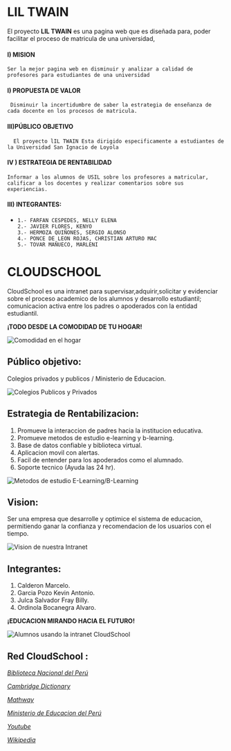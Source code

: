#  LIL TWAIN

El proyecto **LIL TWAIN** es una pagina web que es diseñada para, poder facilitar el proceso de matricula de una universidad, 

 #### I) MISION
 
 	Ser la mejor pagina web en disminuir y analizar a calidad de profesores para estudiantes de una universidad 

 #### I) PROPUESTA DE VALOR 
 
	 Disminuir la incertidumbre de saber la estrategia de enseñanza de cada docente en los procesos de matricula. 

 #### III)PÚBLICO OBJETIVO 
 
	  El proyecto lIL TWAIN Esta dirigido especificamente a estudiantes de la Universidad San Ignacio de Loyola
	  
#### IV ) ESTRATEGIA DE RENTABILIDAD

	Informar a los alumnos de USIL sobre los profesores a matricular, calificar a los docentes y realizar comentarios sobre sus experiencias. 
	
 #### III) INTEGRANTES:
*
      1.- FARFAN CESPEDES, NELLY ELENA
      2.- JAVIER FLORES, KENYO
      3.- HERMOZA QUIÑONES, SERGIO ALONSO
      4.- PONCE DE LEON ROJAS, CHRISTIAN ARTURO MAC
      5.- TOVAR MAÑUECO, MARLENI

# CLOUDSCHOOL 

CloudSchool es una intranet para supervisar,adquirir,solicitar y evidenciar sobre el proceso academico de los alumnos y desarrollo estudiantil; comunicacion activa entre los padres o apoderados con la entidad estudiantil.

**¡TODO DESDE LA COMODIDAD DE TU HOGAR!**

![](https://decoraciondesala.com/wp-content/uploads/2015/01/como-decorar-tu-sala-de-estudio3.jpg "Comodidad en el hogar") 

## Público objetivo:

Colegios privados y publicos / Ministerio de Educacion.

![](http://3.bp.blogspot.com/-lp0QrgO57mc/UZZTe_1vH_I/AAAAAAAAADo/r2k2Js7syGA/s1600/colegio.jpg "Colegios Publicos y Privados")

## Estrategia de Rentabilizacion:

1. Promueve la interaccion de padres hacia la institucion educativa.
2. Promueve metodos de estudio e-learning y b-learning.
3. Base de datos confiable y biblioteca virtual.
4. Aplicacion movil con alertas.
5. Facil de entender para los apoderados como el alumnado.
6. Soporte tecnico (Ayuda las 24 hr).

![](http://mamadigital.mx/blog/wp-content/uploads/2016/06/elearning-video-chat.jpg "Metodos de estudio E-Learning/B-Learning")

## Vision:

Ser una empresa que desarrolle y optimice el sistema de educacion, permitiendo ganar la confianza y recomendacion de los usuarios con el tiempo.

![](http://www.zocalo.com.mx/images/uploads/articles/147059934241.jpg "Vision de nuestra Intranet")

## Integrantes:

1. Calderon Marcelo.
2. Garcia Pozo Kevin Antonio.
3. Julca Salvador Fray Billy.
4. Ordinola Bocanegra Alvaro.

**¡EDUCACION MIRANDO HACIA EL FUTURO!**

![](http://archivo.eluniversal.com.mx/img/2013/07/Ciu/sep_computadoras-movil.jpg "Alumnos usando la intranet CloudSchool")

## Red CloudSchool : 

[*Biblioteca Nacional del Perú*](http://www.bnp.gob.pe/index.php/es/ "Biblioteca Nacional del Perú")

[*Cambridge Dictionary*](http://dictionary.cambridge.org/es/ "Diccionario Ingles/Español")

[*Mathway*](https://www.mathway.com/Algebra "Enciclopedia Matematica Virtual")

[*Ministerio de Educacion del Perú*](http://www.minedu.gob.pe "Ministerio de Educacion del Perú")

[*Youtube*](https://www.youtube.com/?hl=es-419&gl=PE "Tutoriales Virtuales")

[*Wikipedia*](https://es.wikipedia.org/wiki/Wikipedia:Portada "Enciclopedia Virtual")
